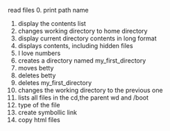 read files
0. print path name
1. display the contents list
2. changes working directory to home directory
3. display current directory contents in long format
4. displays contents, including hidden files
5. I love numbers
6. creates a directory named my_first_directory
7. moves betty
8. deletes betty
9. deletes my_first_directory
10. changes the working directory to the previous one
11. lists all files in the cd,the parent wd and /boot
12. type of the file
13. create symbollic link
14. copy html files
